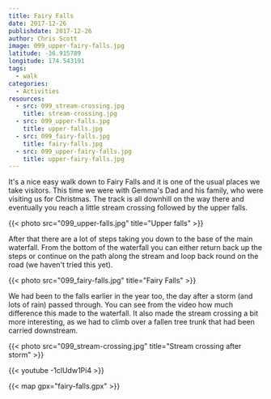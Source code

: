 ```yaml
---
title: Fairy Falls
date: 2017-12-26
publishdate: 2017-12-26
author: Chris Scott
image: 099_upper-fairy-falls.jpg
latitude: -36.915789
longitude: 174.543191
tags:
  - walk
categories:
  - Activities
resources:
  - src: 099_stream-crossing.jpg
    title: stream-crossing.jpg
  - src: 099_upper-falls.jpg
    title: upper-falls.jpg
  - src: 099_fairy-falls.jpg
    title: fairy-falls.jpg
  - src: 099_upper-fairy-falls.jpg
    title: upper-fairy-falls.jpg
---
```


It's a nice easy walk down to Fairy Falls and it is one of the usual places we take visitors.
This time we were with Gemma's Dad and his family, who were visiting us for Christmas.
The track is all downhill on the way there and eventually you reach a little stream crossing followed by the upper falls.

{{< photo src="099_upper-falls.jpg" title="Upper falls" >}}

After that there are a lot of steps taking you down to the base of the main waterfall.
From the bottom of the waterfall you can either return back up the steps or continue on the path along the stream and loop back round on the road (we haven't tried this yet).

{{< photo src="099_fairy-falls.jpg" title="Fairy Falls" >}}

We had been to the falls earlier in the year too, the day after a storm (and lots of rain) passed through.
You can see from the video how much difference this made to the waterfall.
It also made the stream crossing a bit more interesting, as we had to climb over a fallen tree trunk that had been carried downstream.

{{< photo src="099_stream-crossing.jpg" title="Stream crossing after storm" >}}

{{< youtube -1clUdw1Pi4 >}}

{{< map gpx="fairy-falls.gpx" >}}
